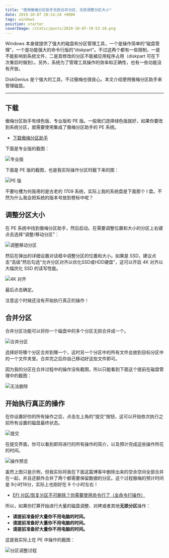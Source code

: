```yaml
---
title: "使用傲梅分区助手无损合并分区，无损调整分区大小"
date: 2019-10-07 20:14:24 +0800
tags: windows
position: starter
coverImage: /static/posts/2019-10-07-19-53-10.png
---
```


Windows 本身就提供了强大的磁盘和分区管理工具，一个是操作简单的“磁盘管理”，一个是功能强大的命令行版的“diskpart”。不过这两个都有一些限制，一是不能影响到系统文件，二是其修改的分区不能被应用程序占用（diskpart 可在下次重启时做到）。另外，系统为了管理工具操作的效率和正确性，也有一些功能没有开放。

DiskGenius 是个强大的工具，不过傲梅也很良心。本文介绍使用傲梅分区助手来管理磁盘。

---

<div id="toc"></div>

## 下载

傲梅分区助手有绿色版、专业版和 PE 版。一般我们选择绿色版就好，如果你要改到系统分区，就需要使用集成了傲梅分区助手的 PE 系统。

- [下载傲梅分区助手](https://www.disktool.cn/download.html)

下面是专业版的截图：

![专业版](/static/posts/2019-10-07-19-53-10.png)

下面是 PE 版的截图，也是我实际操作分区时截下来的图：

![PE 版](/static/posts/2019-10-07-19-54-35.png)

不要吐槽为何我用的是古老的 1709 系统，实际上我的系统盘是下面那个 I 盘。不然为什么我会把系统的版本号放到卷标中呢？

## 调整分区大小

在 PE 系统中找到傲梅分区助手，然后启动。在需要调整位置和大小的分区上右键点击选择“调整/移动分区”：

![调整移动分区](/static/posts/2019-10-07-19-57-11.png)

然后在弹出的详细设置对话框中调整分区的位置和大小。如果是 SSD，建议点击“高级”然后勾选“允许分区对齐以优化SSD或HDD硬盘”，这可以开启 4K 对齐以大幅优化 SSD 的读写性能。

![4K 对齐](/static/posts/2019-10-07-19-58-46.png)

最后点击确定。

注意这个时候还没有开始执行真正的操作！

## 合并分区

合并分区功能可以将你一个磁盘中的多个分区无损合并成一个。

![合并分区](/static/posts/2019-10-07-20-11-15.png)

选择好将哪个分区合并到哪一个，这时另一个分区中的所有文件会放到目标分区中的一个文件夹里。合并完之后你自己移动好这些文件即可。

因为我的分区在合并过程中的操作没有截图，所以只能看到下面这个提前在磁盘管理中的截图：

![无法删除](/static/posts/2019-10-07-10-02-13.png)

## 开始执行真正的操作

在你设置好你的所有操作之后，点击左上角的“提交”按钮，这可以开始依次执行之前所有设置的磁盘最终状态。

![提交](/static/posts/2019-10-07-20-03-24.png)

在提交界面，你可以看到即将进行的所有操作的简介，以及预计完成这些操作所花的时间。

![操作预览](/static/posts/2019-10-07-20-05-48.png)

虽然上图只是示例，但我实际将我在下面这篇博客中删除出来的空余空间全部合并在一起，并且还额外合并了两个都需要保留数据的分区。这个过程傲梅的预计时间是 9小时18分，实际上也刚好在 9 个小时左右！

- [EFI 分区/恢复分区不可删除？你需要使用命令行了（全命令行操作）](/post/delete-efi-partition-that-cannot-be-deleted-2)

所以，如果你打算开始进行大量的磁盘调整、对拷或者其他**无损分区**操作：

- **请提前准备好大量你不用电脑的时间。**
- **请提前准备好大量你不用电脑的时间。**
- **请提前准备好大量你不用电脑的时间。**

这是我实际上在 PE 中操作的截图：

![分区调整过程](/static/posts/2019-10-07-20-08-33.png)

